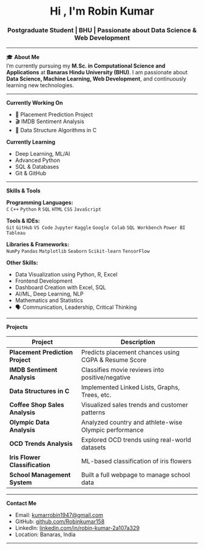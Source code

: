 <h1 align="center">Hi , I'm Robin Kumar</h1>
<h3 align="center">Postgraduate Student | BHU | Passionate about Data Science & Web Development</h3>

---

🎓 **About Me**  
I’m currently pursuing my **M.Sc. in Computational Science and Applications** at **Banaras Hindu University (BHU)**. I am passionate about **Data Science, Machine Learning, Web Development**, and continuously learning new technologies.

---

 **Currently Working On**
- 🎯 Placement Prediction Project
- 🎬 IMDB Sentiment Analysis
- 🔧 Data Structure Algorithms in C

 **Currently Learning**
-  Deep Learning, ML/AI
-  Advanced Python
-  SQL & Databases
-  Git & GitHub

---

 **Skills & Tools**

**Programming Languages:**  
`C` `C++` `Python` `R` `SQL` `HTML` `CSS` `JavaScript`

**Tools & IDEs:**  
`Git` `GitHub` `VS Code` `Jupyter` `Kaggle` `Google Colab` `SQL Workbench` `Power BI` `Tableau`

**Libraries & Frameworks:**  
`NumPy` `Pandas` `Matplotlib` `Seaborn` `Scikit-learn` `TensorFlow`

**Other Skills:**  
-  Data Visualization using Python, R, Excel  
-  Frontend Development  
-  Dashboard Creation with Excel, SQL  
-  AI/ML, Deep Learning, NLP  
-  Mathematics and Statistics  
- 🗣 Communication, Leadership, Critical Thinking

---

 **Projects**

| Project | Description |
|--------|-------------|
|  **Placement Prediction Project** | Predicts placement chances using CGPA & Resume Score |
|  **IMDB Sentiment Analysis** | Classifies movie reviews into positive/negative |
|  **Data Structures in C** | Implemented Linked Lists, Graphs, Trees, etc. |
|  **Coffee Shop Sales Analysis** | Visualized sales trends and customer patterns |
|  **Olympic Data Analysis** | Analyzed country and athlete-wise Olympic performance |
|  **OCD Trends Analysis** | Explored OCD trends using real-world datasets |
|  **Iris Flower Classification** | ML-based classification of iris flowers |
|  **School Management System** | Built a full webpage to manage school data |

---

 **Contact Me**

-  Email: [kumarrobin1947@gmail.com](mailto:kumarrobin1947@gmail.com)  
-  GitHub: [github.com/Robinkumar158](https://github.com/Robinkumar158)  
-  LinkedIn: [linkedin.com/in/robin-kumar-2a107a329](https://linkedin.com/in/robin-kumar-2a107a329)  
-  Location: Banaras, India

---

